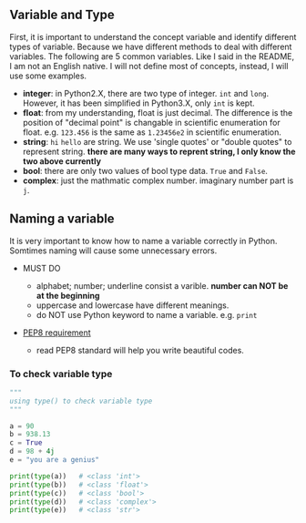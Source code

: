 ## Variable and Type

First, it is important to understand the concept variable and identify different types of variable. Because we have different methods to deal with different variables. The following are 5 common variables. Like I said in the README, I am not an English native. I will not define most of concepts, instead, I will use some examples. 

- **integer**: in Python2.X, there are two type of integer. `int` and `long`. However, it has been simplified in Python3.X, only `int` is kept.
- **float**: from my understanding, float is just decimal. The difference is the position of "decimal point" is changable in scientific enumeration for float. e.g. `123.456` is the same as `1.23456e2` in scientific enumeration.
- **string**: `hi` `hello` are string. We use 'single quotes' or "double quotes" to represent string. **there are many ways to reprent string, I only know the two above currently**
- **bool**: there are only two values of bool type data. `True` and `False`. 
- **complex**: just the mathmatic complex number. imaginary number part is `j`.


## Naming a variable

It is very important to know how to name a variable correctly in Python. Somtimes naming will cause some unnecessary errors.

- MUST DO
  - alphabet; number; underline consist a varible. **number can NOT be at the beginning**
  - uppercase and lowercase have different meanings.
  - do NOT use Python keyword to name a variable. e.g. `print`
  
- [PEP8 requirement](<https://www.python.org/dev/peps/pep-0008/>)
  - read PEP8 standard will help you write beautiful codes.

### To check variable type

```python
"""
using type() to check variable type
"""

a = 90
b = 938.13
c = True
d = 98 + 4j
e = "you are a genius"

print(type(a))   # <class 'int'>
print(type(b))   # <class 'float'>
print(type(c))   # <class 'bool'>
print(type(d))   # <class 'complex'>
print(type(e))   # <class 'str'>

```

